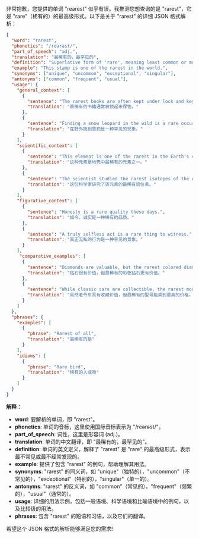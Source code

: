 非常抱歉，您提供的单词 "rearest" 似乎有误。我推测您想查询的是 "rarest"，它是 "rare"（稀有的）的最高级形式。以下是关于 "rarest" 的详细 JSON 格式解析：

```json
{
  "word": "rarest",
  "phonetics": "/reərəst/",
  "part_of_speech": "adj.",
  "translation": "最稀有的，最罕见的",
  "definition": "Superlative form of 'rare', meaning least common or most infrequently found.",
  "example": "This stamp is one of the rarest in the world.",
  "synonyms": ["unique", "uncommon", "exceptional", "singular"],
  "antonyms": ["common", "frequent", "usual"],
  "usage": {
    "general_context": [
      {
        "sentence": "The rarest books are often kept under lock and key.",
        "translation": "最稀有的书籍通常被锁起来保管。"
      },
      {
        "sentence": "Finding a snow leopard in the wild is a rare occurrence.",
        "translation": "在野外找到雪豹是一种罕见的现象。"
      }
    ],
    "scientific_context": [
      {
        "sentence": "This element is one of the rarest in the Earth's crust.",
        "translation": "这种元素是地壳中最稀有的元素之一。"
      },
      {
        "sentence": "The scientist studied the rarest isotopes of the element.",
        "translation": "这位科学家研究了该元素的最稀有同位素。"
      }
    ],
    "figurative_context": [
      {
        "sentence": "Honesty is a rare quality these days.",
        "translation": "如今，诚实是一种稀有的品质。"
      },
      {
        "sentence": "A truly selfless act is a rare thing to witness.",
        "translation": "真正无私的行为是一种罕见的景象。"
      }
    ],
     "comparative_examples": [
      {
        "sentence": "Diamonds are valuable, but the rarest colored diamonds are even more so.",
        "translation": "钻石很有价值，但最稀有的彩色钻石更有价值。"
      },
      {
        "sentence": "While classic cars are collectible, the rarest models fetch the highest prices.",
        "translation": "虽然老爷车具有收藏价值，但最稀有的型号能卖到最高的价格。"
      }
    ]
  },
  "phrases": {
    "examples": [
      {
        "phrase": "Rarest of all",
        "translation": "最稀有的是"
      }
    ],
    "idioms": [
      {
        "phrase": "Rare bird",
        "translation": "稀有的人或物"
      }
    ]
  }
}
```

**解释：**

*   **word**: 要解析的单词，即 "rarest"。
*   **phonetics**: 单词的音标，这里使用国际音标表示为 "/reərəst/"。
*   **part\_of\_speech**: 词性，这里是形容词 (adj.)。
*   **translation**: 单词的中文翻译，即 "最稀有的，最罕见的"。
*   **definition**: 单词的英文定义，解释了 "rarest" 是 "rare" 的最高级形式，表示最不常见或最不经常发现的。
*   **example**: 提供了包含 "rarest" 的例句，帮助理解其用法。
*   **synonyms**: "rarest" 的同义词，如 "unique"（独特的），"uncommon"（不常见的），"exceptional"（特别的），"singular"（单一的）。
*   **antonyms**: "rarest" 的反义词，如 "common"（常见的），"frequent"（频繁的），"usual"（通常的）。
*   **usage**: 详细的用法示例，包括一般语境、科学语境和比喻语境中的例句，以及比较级的用法。
*   **phrases**: 包含 "rarest" 的短语和习语，以及它们的翻译。

希望这个 JSON 格式的解析能够满足您的需求!
 